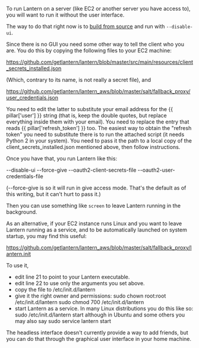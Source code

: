 To run Lantern on a server (like EC2 or another server you have access to), you will want to run it without the user interface. 

The way to do that right now is to [build from source](https://github.com/getlantern/lantern/blob/master/README.md#setting-up-a-development-environment) and run with `--disable-ui`.

Since there is no GUI you need some other way to tell the client who you are.  You do this by copying the following files to your EC2 machine:

https://github.com/getlantern/lantern/blob/master/src/main/resources/client_secrets_installed.json

(Which, contrary to its name, is not really a secret file), and

https://github.com/getlantern/lantern_aws/blob/master/salt/fallback_proxy/user_credentials.json

You need to edit the latter to substitute your email address for the {{ pillar['user'] }} string (that is, keep the double quotes, but replace everything inside them with your email).  You need to replace the entry that reads {{ pillar['refresh_token'] }} too.  The easiest way to obtain the "refresh token" you need to substitute there is to run the attached script (it needs Python 2 in your system).  You need to pass it the path to a local copy of the client_secrets_installed.json mentioned above, then follow instructions.

Once you have that, you run Lantern like this:

<path to lantern> --disable-ui --force-give --oauth2-client-secrets-file <path to your client secrets> --oauth2-user-credentials-file <path to your user credentials>

(--force-give is so it will run in give access mode.  That's the default as of this writing, but it can't hurt to pass it.)

Then you can use something like `screen` to leave Lantern running in the background.

As an alternative, if your EC2 instance runs Linux and you want to leave Lantern running as a service, and to be automatically launched on system startup, you may find this useful:

https://github.com/getlantern/lantern_aws/blob/master/salt/fallback_proxy/lantern.init

To use it,
 - edit line 21 to point to your Lantern executable.
 - edit line 22 to use only the arguments you set above.
 - copy the file to /etc/init.d/lantern
 - give it the right owner and permissions:
       sudo chown root:root /etc/init.d/lantern
       sudo chmod 700 /etc/init.d/lantern
 - start Lantern as a service.  In many Linux distributions you do this like so:
       sudo /etc/init.d/lantern start
   although in Ubuntu and some others you may also say
       sudo service lantern start

The headless interface doesn't currently provide a way to add friends, but you can do that through the graphical user interface in your home machine.
